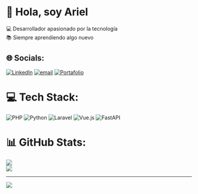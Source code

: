 # 👋 Hola, soy Ariel
💻 Desarrollador apasionado por la tecnología<br>📚 Siempre aprendiendo algo nuevo


## 🌐 Socials:
[![LinkedIn](https://img.shields.io/badge/LinkedIn-%230077B5.svg?logo=linkedin&logoColor=white)](https://linkedin.com/in/ariel-cayo-b9863227b) [![email](https://img.shields.io/badge/Email-D14836?logo=gmail&logoColor=white)](mailto:ariel.cayo.vargas@gmail.com)
[![Portafolio](https://img.shields.io/badge/Portfolio-000000?logo=google-chrome&logoColor=white)]([https://tuportafolio.com](https://ariel101.github.io/mi_portafolio/))

# 💻 Tech Stack:
![PHP](https://img.shields.io/badge/php-%23777BB4.svg?style=for-the-badge&logo=php&logoColor=white) ![Python](https://img.shields.io/badge/python-3670A0?style=for-the-badge&logo=python&logoColor=ffdd54) ![Laravel](https://img.shields.io/badge/laravel-%23FF2D20.svg?style=for-the-badge&logo=laravel&logoColor=white) ![Vue.js](https://img.shields.io/badge/vue.js-%2335495e.svg?style=for-the-badge&logo=vuedotjs&logoColor=%234FC08D) ![FastAPI](https://img.shields.io/badge/FastAPI-005571?style=for-the-badge&logo=fastapi)
# 📊 GitHub Stats:
![](https://nirzak-streak-stats.vercel.app/?user=ariel101&theme=dark&hide_border=false)<br/>
![](https://github-readme-stats.vercel.app/api/top-langs/?username=ariel101&layout=compact)

---
[![](https://visitcount.itsvg.in/api?id=ariel101&icon=0&color=0)](https://visitcount.itsvg.in)
